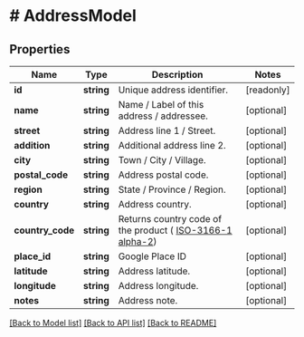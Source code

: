 # # AddressModel

## Properties

Name | Type | Description | Notes
------------ | ------------- | ------------- | -------------
**id** | **string** | Unique address identifier. | [readonly]
**name** | **string** | Name / Label of this address / addressee. | [optional]
**street** | **string** | Address line 1 / Street. | [optional]
**addition** | **string** | Additional address line 2. | [optional]
**city** | **string** | Town / City / Village. | [optional]
**postal_code** | **string** | Address postal code. | [optional]
**region** | **string** | State / Province / Region. | [optional]
**country** | **string** | Address country. | [optional]
**country_code** | **string** | Returns country code of the product ( [ISO-3166-1 alpha-2](https://en.wikipedia.org/wiki/ISO_3166-1_alpha-2)) | [optional]
**place_id** | **string** | Google Place ID | [optional]
**latitude** | **string** | Address latitude. | [optional]
**longitude** | **string** | Address longitude. | [optional]
**notes** | **string** | Address note. | [optional]

[[Back to Model list]](../../README.md#models) [[Back to API list]](../../README.md#endpoints) [[Back to README]](../../README.md)
